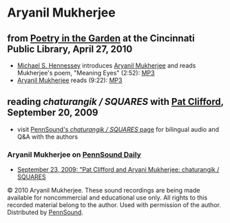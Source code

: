 Aryanil Mukherjee
=================

from [Poetry in the Garden](PITG-2010.php) at the Cincinnati Public Library, April 27, 2010
-------------------------------------------------------------------------------------------

-   [Michael S. Hennessey](Hennessey.php) introduces [Aryanil Mukherjee](Clifford-Mukherjee-Squares.php) and reads Mukherjee's poem, "Meaning Eyes" (2:52): [MP3](http://media.sas.upenn.edu/pennsound/groups/Poetry-in-the-Garden/4-27-10/PITG-04_Mukherjee-Intro_Cincinnati-Public-Library_4-27-10.mp3)
-   [Aryanil Mukherjee](Clifford-Mukherjee-Squares.php) reads (9:22): [MP3](http://media.sas.upenn.edu/pennsound/groups/Poetry-in-the-Garden/4-27-10/PITG-05_Mukherjee-Reading_Cincinnati-Public-Library_4-27-10.mp3)

reading *chaturangik / SQUARES* with [Pat Clifford](Clifford.php), September 20, 2009
-------------------------------------------------------------------------------------

-   visit [PennSound's *chaturangik / SQUARES* page](Clifford-Mukherjee-Squares.php) for bilingual audio and Q&A with the authors

### Aryanil Mukherjee on [PennSound Daily](http://writing.upenn.edu/pennsound/daily)

-   [September 23, 2009: "Pat Clifford and Aryani Mukherjee: chaturangik / SQUARES](http://writing.upenn.edu/pennsound/daily/200909.php#14_16:13)

© 2010 Aryanil Mukherjee. These sound recordings are being made available for noncommercial and
educational use only. All rights to this recorded material belong to the author. Used with permission of the author.
Distributed by [PennSound](http://writing.upenn.edu/pennsound).
